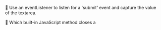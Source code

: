 🎁 Use an eventListener to listen for a 'submit' event and capture the value of the textarea.

🎁 Which built-in JavaScript method closes a <dialog> element?

🎁 You can use OpenAI or HuggingFace to complete the AI section of this challenge.

🎁 For OpenAI you will need to use the image generation endpoint, which you can read about in the docs here: https://platform.openai.com/docs/api-reference/images/create

🎁 For HuggingFace, I would recommend using the "stabilityai/stable-diffusion-2" model. You can read up on it here: 
    https://huggingface.co/tasks/text-to-image 

🎁 A lot of the HuggingFace docs are in Python so look out for HuggingFace.js code snippets. 

🎁 The above HuggingFace method will provide you with a Blob, and not an image URL. You will need to convert this to Base64. You can google how to do this, but if you get stuck scroll down for some extra help. 👇👇👇👇








SPOILER: EXTRA HELP BELOW! THIS IS ALMOST CHEATING 😛








🎁 OK, because getting this to work with HuggingFace is quite challenging, here is some extra help.

1. Use the "stabilityai/stable-diffusion-2" model to generate your image (see code snippet in first HF link above).

2. Step 1 will get you a blob. Convert it using this async function:

    async function blobToBase64(blob) {
    return new Promise((resolve, reject) => {
        const reader = new FileReader();
        reader.onloadend = () => resolve(reader.result);
        reader.onerror = reject;
        reader.readAsDataURL(blob);
    })
    }

So you could take your response and do this to get your URL: 
    const imageUrl = await blobToBase64(response)
    
That will give you a special data url. You can use this to render your image. Just use it in the "src" of an <img> element as usual.